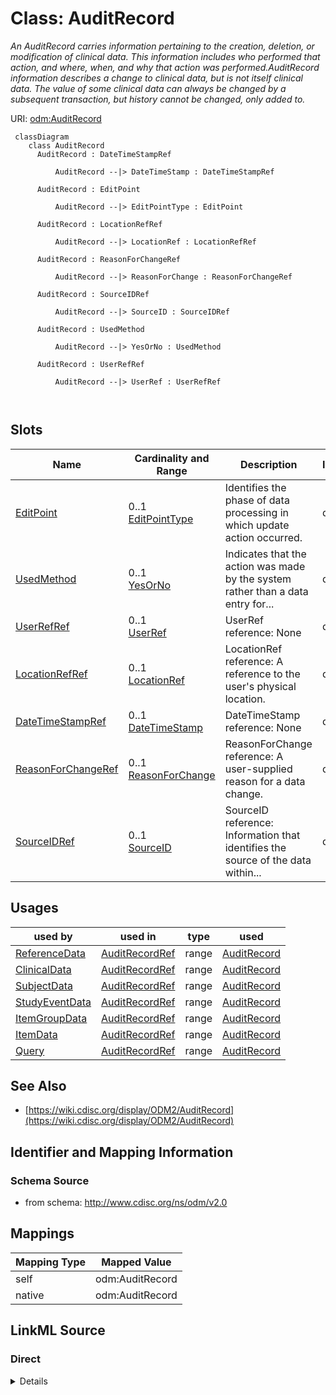 # Class: AuditRecord


_An AuditRecord carries information pertaining to the creation, deletion, or modification of clinical data. This information includes who performed that action, and where, when, and why that action was performed.AuditRecord information describes a change to clinical data, but is not itself clinical data. The value of some clinical data can always be changed by a subsequent transaction, but history cannot be changed, only added to._





URI: [odm:AuditRecord](http://www.cdisc.org/ns/odm/v2.0/AuditRecord)



```mermaid
 classDiagram
    class AuditRecord
      AuditRecord : DateTimeStampRef
        
          AuditRecord --|> DateTimeStamp : DateTimeStampRef
        
      AuditRecord : EditPoint
        
          AuditRecord --|> EditPointType : EditPoint
        
      AuditRecord : LocationRefRef
        
          AuditRecord --|> LocationRef : LocationRefRef
        
      AuditRecord : ReasonForChangeRef
        
          AuditRecord --|> ReasonForChange : ReasonForChangeRef
        
      AuditRecord : SourceIDRef
        
          AuditRecord --|> SourceID : SourceIDRef
        
      AuditRecord : UsedMethod
        
          AuditRecord --|> YesOrNo : UsedMethod
        
      AuditRecord : UserRefRef
        
          AuditRecord --|> UserRef : UserRefRef
        
      
```




<!-- no inheritance hierarchy -->


## Slots

| Name | Cardinality and Range | Description | Inheritance |
| ---  | --- | --- | --- |
| [EditPoint](EditPoint.md) | 0..1 <br/> [EditPointType](EditPointType.md) | Identifies the phase of data processing in which update action occurred. | direct |
| [UsedMethod](UsedMethod.md) | 0..1 <br/> [YesOrNo](YesOrNo.md) | Indicates that the action was made by the system rather than a data entry for... | direct |
| [UserRefRef](UserRefRef.md) | 0..1 <br/> [UserRef](UserRef.md) | UserRef reference: None | direct |
| [LocationRefRef](LocationRefRef.md) | 0..1 <br/> [LocationRef](LocationRef.md) | LocationRef reference: A reference to the user's physical location. | direct |
| [DateTimeStampRef](DateTimeStampRef.md) | 0..1 <br/> [DateTimeStamp](DateTimeStamp.md) | DateTimeStamp reference: None | direct |
| [ReasonForChangeRef](ReasonForChangeRef.md) | 0..1 <br/> [ReasonForChange](ReasonForChange.md) | ReasonForChange reference: A user-supplied reason for a data change. | direct |
| [SourceIDRef](SourceIDRef.md) | 0..1 <br/> [SourceID](SourceID.md) | SourceID reference: Information that identifies the source of the data within... | direct |





## Usages

| used by | used in | type | used |
| ---  | --- | --- | --- |
| [ReferenceData](ReferenceData.md) | [AuditRecordRef](AuditRecordRef.md) | range | [AuditRecord](AuditRecord.md) |
| [ClinicalData](ClinicalData.md) | [AuditRecordRef](AuditRecordRef.md) | range | [AuditRecord](AuditRecord.md) |
| [SubjectData](SubjectData.md) | [AuditRecordRef](AuditRecordRef.md) | range | [AuditRecord](AuditRecord.md) |
| [StudyEventData](StudyEventData.md) | [AuditRecordRef](AuditRecordRef.md) | range | [AuditRecord](AuditRecord.md) |
| [ItemGroupData](ItemGroupData.md) | [AuditRecordRef](AuditRecordRef.md) | range | [AuditRecord](AuditRecord.md) |
| [ItemData](ItemData.md) | [AuditRecordRef](AuditRecordRef.md) | range | [AuditRecord](AuditRecord.md) |
| [Query](Query.md) | [AuditRecordRef](AuditRecordRef.md) | range | [AuditRecord](AuditRecord.md) |






## See Also

* [https://wiki.cdisc.org/display/ODM2/AuditRecord](https://wiki.cdisc.org/display/ODM2/AuditRecord)

## Identifier and Mapping Information







### Schema Source


* from schema: http://www.cdisc.org/ns/odm/v2.0





## Mappings

| Mapping Type | Mapped Value |
| ---  | ---  |
| self | odm:AuditRecord |
| native | odm:AuditRecord |





## LinkML Source

<!-- TODO: investigate https://stackoverflow.com/questions/37606292/how-to-create-tabbed-code-blocks-in-mkdocs-or-sphinx -->

### Direct

<details>
```yaml
name: AuditRecord
description: An AuditRecord carries information pertaining to the creation, deletion,
  or modification of clinical data. This information includes who performed that action,
  and where, when, and why that action was performed.AuditRecord information describes
  a change to clinical data, but is not itself clinical data. The value of some clinical
  data can always be changed by a subsequent transaction, but history cannot be changed,
  only added to.
from_schema: http://www.cdisc.org/ns/odm/v2.0
see_also:
- https://wiki.cdisc.org/display/ODM2/AuditRecord
slots:
- EditPoint
- UsedMethod
- UserRefRef
- LocationRefRef
- DateTimeStampRef
- ReasonForChangeRef
- SourceIDRef
slot_usage:
  EditPoint:
    name: EditPoint
    description: Identifies the phase of data processing in which update action occurred.
    comments:
    - Optional
    domain_of:
    - AuditRecord
    range: EditPointType
  UsedMethod:
    name: UsedMethod
    description: Indicates that the action was made by the system rather than a data
      entry form user action.
    comments:
    - Optional
    domain_of:
    - AuditRecord
    range: YesOrNo
  UserRefRef:
    name: UserRefRef
    domain_of:
    - AdminData
    - AuditRecord
    - Signature
    range: UserRef
    maximum_cardinality: 1
  LocationRefRef:
    name: LocationRefRef
    domain_of:
    - AdminData
    - AuditRecord
    - Signature
    range: LocationRef
    maximum_cardinality: 1
  DateTimeStampRef:
    name: DateTimeStampRef
    domain_of:
    - AuditRecord
    - Signature
    range: DateTimeStamp
    maximum_cardinality: 1
  ReasonForChangeRef:
    name: ReasonForChangeRef
    domain_of:
    - AuditRecord
    range: ReasonForChange
    maximum_cardinality: 1
  SourceIDRef:
    name: SourceIDRef
    domain_of:
    - AuditRecord
    range: SourceID
    maximum_cardinality: 1
class_uri: odm:AuditRecord

```
</details>

### Induced

<details>
```yaml
name: AuditRecord
description: An AuditRecord carries information pertaining to the creation, deletion,
  or modification of clinical data. This information includes who performed that action,
  and where, when, and why that action was performed.AuditRecord information describes
  a change to clinical data, but is not itself clinical data. The value of some clinical
  data can always be changed by a subsequent transaction, but history cannot be changed,
  only added to.
from_schema: http://www.cdisc.org/ns/odm/v2.0
see_also:
- https://wiki.cdisc.org/display/ODM2/AuditRecord
slot_usage:
  EditPoint:
    name: EditPoint
    description: Identifies the phase of data processing in which update action occurred.
    comments:
    - Optional
    domain_of:
    - AuditRecord
    range: EditPointType
  UsedMethod:
    name: UsedMethod
    description: Indicates that the action was made by the system rather than a data
      entry form user action.
    comments:
    - Optional
    domain_of:
    - AuditRecord
    range: YesOrNo
  UserRefRef:
    name: UserRefRef
    domain_of:
    - AdminData
    - AuditRecord
    - Signature
    range: UserRef
    maximum_cardinality: 1
  LocationRefRef:
    name: LocationRefRef
    domain_of:
    - AdminData
    - AuditRecord
    - Signature
    range: LocationRef
    maximum_cardinality: 1
  DateTimeStampRef:
    name: DateTimeStampRef
    domain_of:
    - AuditRecord
    - Signature
    range: DateTimeStamp
    maximum_cardinality: 1
  ReasonForChangeRef:
    name: ReasonForChangeRef
    domain_of:
    - AuditRecord
    range: ReasonForChange
    maximum_cardinality: 1
  SourceIDRef:
    name: SourceIDRef
    domain_of:
    - AuditRecord
    range: SourceID
    maximum_cardinality: 1
attributes:
  EditPoint:
    name: EditPoint
    description: Identifies the phase of data processing in which update action occurred.
    comments:
    - Optional
    from_schema: http://www.cdisc.org/ns/odm/v2.0
    rank: 1000
    alias: EditPoint
    owner: AuditRecord
    domain_of:
    - AuditRecord
    range: EditPointType
  UsedMethod:
    name: UsedMethod
    description: Indicates that the action was made by the system rather than a data
      entry form user action.
    comments:
    - Optional
    from_schema: http://www.cdisc.org/ns/odm/v2.0
    rank: 1000
    alias: UsedMethod
    owner: AuditRecord
    domain_of:
    - AuditRecord
    range: YesOrNo
  UserRefRef:
    name: UserRefRef
    description: 'UserRef reference: None'
    from_schema: http://www.cdisc.org/ns/odm/v2.0
    rank: 1000
    identifier: false
    alias: UserRefRef
    owner: AuditRecord
    domain_of:
    - AdminData
    - AuditRecord
    - Signature
    range: UserRef
    maximum_cardinality: 1
  LocationRefRef:
    name: LocationRefRef
    description: 'LocationRef reference: A reference to the user''s physical location.'
    from_schema: http://www.cdisc.org/ns/odm/v2.0
    rank: 1000
    identifier: false
    alias: LocationRefRef
    owner: AuditRecord
    domain_of:
    - AdminData
    - AuditRecord
    - Signature
    range: LocationRef
    maximum_cardinality: 1
  DateTimeStampRef:
    name: DateTimeStampRef
    description: 'DateTimeStamp reference: None'
    from_schema: http://www.cdisc.org/ns/odm/v2.0
    rank: 1000
    identifier: false
    alias: DateTimeStampRef
    owner: AuditRecord
    domain_of:
    - AuditRecord
    - Signature
    range: DateTimeStamp
    maximum_cardinality: 1
  ReasonForChangeRef:
    name: ReasonForChangeRef
    description: 'ReasonForChange reference: A user-supplied reason for a data change.'
    from_schema: http://www.cdisc.org/ns/odm/v2.0
    rank: 1000
    identifier: false
    alias: ReasonForChangeRef
    owner: AuditRecord
    domain_of:
    - AuditRecord
    range: ReasonForChange
    maximum_cardinality: 1
  SourceIDRef:
    name: SourceIDRef
    description: 'SourceID reference: Information that identifies the source of the
      data within an originating system.'
    from_schema: http://www.cdisc.org/ns/odm/v2.0
    rank: 1000
    identifier: false
    alias: SourceIDRef
    owner: AuditRecord
    domain_of:
    - AuditRecord
    range: SourceID
    maximum_cardinality: 1
class_uri: odm:AuditRecord

```
</details>
